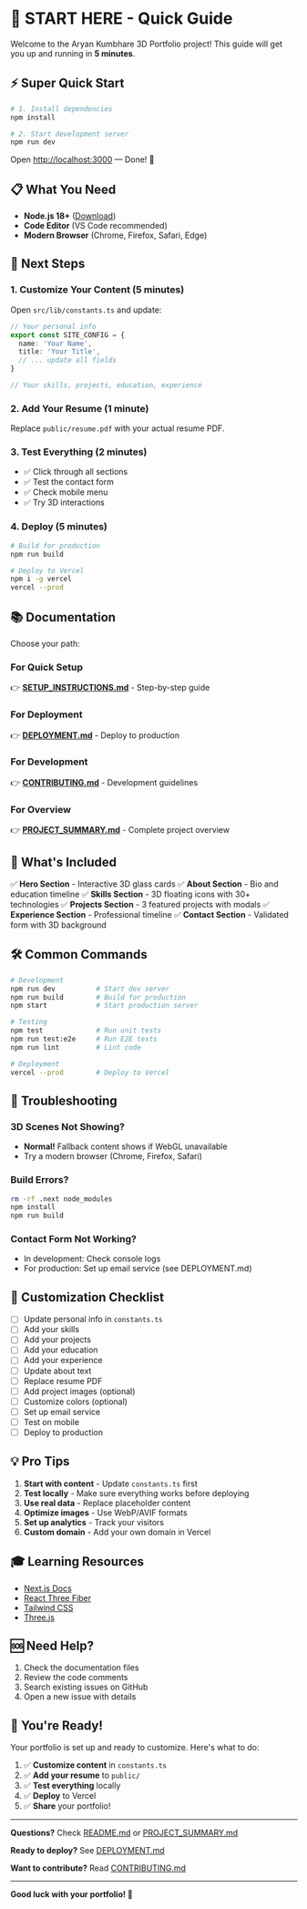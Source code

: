 # 🚀 START HERE - Quick Guide

Welcome to the Aryan Kumbhare 3D Portfolio project! This guide will get you up and running in **5 minutes**.

## ⚡ Super Quick Start

```bash
# 1. Install dependencies
npm install

# 2. Start development server
npm run dev
```

Open [http://localhost:3000](http://localhost:3000) — Done! 🎉

## 📋 What You Need

- **Node.js 18+** ([Download](https://nodejs.org/))
- **Code Editor** (VS Code recommended)
- **Modern Browser** (Chrome, Firefox, Safari, Edge)

## 🎯 Next Steps

### 1. Customize Your Content (5 minutes)

Open `src/lib/constants.ts` and update:

```typescript
// Your personal info
export const SITE_CONFIG = {
  name: 'Your Name',
  title: 'Your Title',
  // ... update all fields
}

// Your skills, projects, education, experience
```

### 2. Add Your Resume (1 minute)

Replace `public/resume.pdf` with your actual resume PDF.

### 3. Test Everything (2 minutes)

- ✅ Click through all sections
- ✅ Test the contact form
- ✅ Check mobile menu
- ✅ Try 3D interactions

### 4. Deploy (5 minutes)

```bash
# Build for production
npm run build

# Deploy to Vercel
npm i -g vercel
vercel --prod
```

## 📚 Documentation

Choose your path:

### For Quick Setup
👉 **[SETUP_INSTRUCTIONS.md](SETUP_INSTRUCTIONS.md)** - Step-by-step guide

### For Deployment
👉 **[DEPLOYMENT.md](DEPLOYMENT.md)** - Deploy to production

### For Development
👉 **[CONTRIBUTING.md](CONTRIBUTING.md)** - Development guidelines

### For Overview
👉 **[PROJECT_SUMMARY.md](PROJECT_SUMMARY.md)** - Complete project overview

## 🎨 What's Included

✅ **Hero Section** - Interactive 3D glass cards
✅ **About Section** - Bio and education timeline
✅ **Skills Section** - 3D floating icons with 30+ technologies
✅ **Projects Section** - 3 featured projects with modals
✅ **Experience Section** - Professional timeline
✅ **Contact Section** - Validated form with 3D background

## 🛠 Common Commands

```bash
# Development
npm run dev          # Start dev server
npm run build        # Build for production
npm start            # Start production server

# Testing
npm test             # Run unit tests
npm run test:e2e     # Run E2E tests
npm run lint         # Lint code

# Deployment
vercel --prod        # Deploy to Vercel
```

## 🐛 Troubleshooting

### 3D Scenes Not Showing?
- **Normal!** Fallback content shows if WebGL unavailable
- Try a modern browser (Chrome, Firefox, Safari)

### Build Errors?
```bash
rm -rf .next node_modules
npm install
npm run build
```

### Contact Form Not Working?
- In development: Check console logs
- For production: Set up email service (see DEPLOYMENT.md)

## 🎯 Customization Checklist

- [ ] Update personal info in `constants.ts`
- [ ] Add your skills
- [ ] Add your projects
- [ ] Add your education
- [ ] Add your experience
- [ ] Update about text
- [ ] Replace resume PDF
- [ ] Add project images (optional)
- [ ] Customize colors (optional)
- [ ] Set up email service
- [ ] Test on mobile
- [ ] Deploy to production

## 💡 Pro Tips

1. **Start with content** - Update `constants.ts` first
2. **Test locally** - Make sure everything works before deploying
3. **Use real data** - Replace placeholder content
4. **Optimize images** - Use WebP/AVIF formats
5. **Set up analytics** - Track your visitors
6. **Custom domain** - Add your own domain in Vercel

## 🎓 Learning Resources

- [Next.js Docs](https://nextjs.org/docs)
- [React Three Fiber](https://docs.pmnd.rs/react-three-fiber)
- [Tailwind CSS](https://tailwindcss.com/docs)
- [Three.js](https://threejs.org/docs)

## 🆘 Need Help?

1. Check the documentation files
2. Review the code comments
3. Search existing issues on GitHub
4. Open a new issue with details

## 🎉 You're Ready!

Your portfolio is set up and ready to customize. Here's what to do:

1. ✅ **Customize content** in `constants.ts`
2. ✅ **Add your resume** to `public/`
3. ✅ **Test everything** locally
4. ✅ **Deploy** to Vercel
5. ✅ **Share** your portfolio!

---

**Questions?** Check [README.md](README.md) or [PROJECT_SUMMARY.md](PROJECT_SUMMARY.md)

**Ready to deploy?** See [DEPLOYMENT.md](DEPLOYMENT.md)

**Want to contribute?** Read [CONTRIBUTING.md](CONTRIBUTING.md)

---

**Good luck with your portfolio! 🚀**
